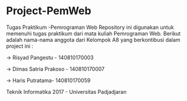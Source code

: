 # Project-PemWeb
Tugas Praktikum -Pemrograman Web
Repository ini digunakan untuk memenuhi tugas praktikum dari mata kuliah Pemrograman Web. Berikut adalah nama-nama anggota dari Kelompok A8 yang berkontibusi dalam project ini :

->  Risyad Pangestu - 140810170003

->  Dimas Satria Prakoso - 140810170007

->  Haris Putratama- 140810170059



Teknik Informatika 2017 - Universitas Padjadjaran
